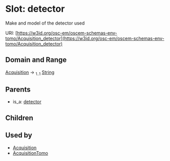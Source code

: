 
# Slot: detector

Make and model of the detector used

URI: [https://w3id.org/osc-em/oscem-schemas-env-tomo/Acquisition_detector](https://w3id.org/osc-em/oscem-schemas-env-tomo/Acquisition_detector)


## Domain and Range

[Acquisition](Acquisition.md) &#8594;  <sub>1..1</sub> [String](types/String.md)

## Parents

 *  is_a: [detector](detector.md)

## Children


## Used by

 * [Acquisition](Acquisition.md)
 * [AcquisitionTomo](AcquisitionTomo.md)
